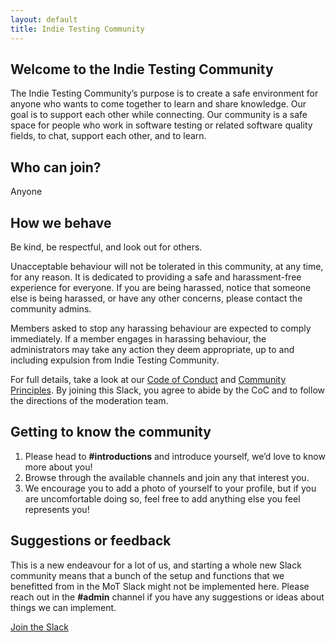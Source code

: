 ```yaml
---
layout: default
title: Indie Testing Community
---
```


## Welcome to the Indie Testing Community

The Indie Testing Community’s purpose is to create a safe environment for anyone who wants to come together to learn and share knowledge. Our goal is to support each other while connecting. Our community is a safe space for people who work in software testing or related software quality fields, to chat, support each other, and to learn.

## Who can join?

Anyone

## How we behave

Be kind, be respectful, and look out for others.

Unacceptable behaviour will not be tolerated in this community, at any time, for any reason. It is dedicated to providing a safe and harassment-free experience for everyone. If you are being harassed, notice that someone else is being harassed, or have any other concerns, please contact the community admins.

Members asked to stop any harassing behaviour are expected to comply immediately. If a member engages in harassing behaviour, the administrators may take any action they deem appropriate, up to and including expulsion from Indie Testing Community.

For full details, take a look at our [Code of Conduct](https://github.com/indie-testing-community/documents/blob/main/code-of-conduct.md) and [Community Principles](https://github.com/indie-testing-community/documents/blob/main/community-principles.md). By joining this Slack, you agree to abide by the CoC and to follow the directions of the moderation team.

## Getting to know the community

1. Please head to **#introductions** and introduce yourself, we’d love to know more about you!
2. Browse through the available channels and join any that interest you.
3. We encourage you to add a photo of yourself to your profile, but if you are uncomfortable doing so, feel free to add anything else you feel represents you!

## Suggestions or feedback
This is a new endeavour for a lot of us, and starting a whole new Slack community means that a bunch of the setup and functions that we benefitted from in the MoT Slack might not be implemented here. Please reach out in the **#admin** channel if you have any suggestions or ideas about things we can implement.

<a href="https://join.slack.com/t/indietestingcommunity/shared_invite/zt-263z3g39u-MCXVYyYJoKgsZx9THYT4zQ" class="btn">Join the Slack</a>
